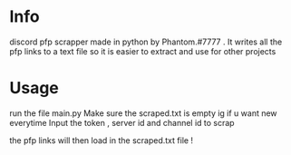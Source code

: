 # Info
discord pfp scrapper made in python by Phantom.#7777 . It writes all the pfp links to a text file so it is easier to extract and use for other projects


# Usage
run the file main.py
Make sure the scraped.txt is empty ig if u want new everytime
Input the token , server id and channel id to scrap

the pfp links will then load in the scraped.txt file !

